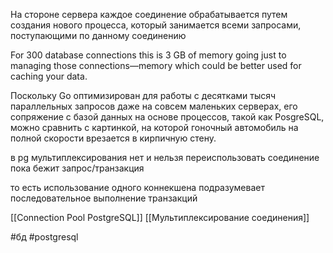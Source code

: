 На стороне сервера каждое соединение обрабатывается путем создания нового процесса, который занимается всеми запросами, поступающими по данному соединению

For 300 database connections this is 3 GB of memory going just to managing those connections—memory which could be better used for caching your data.

Поскольку Go оптимизирован для работы с десятками тысяч параллельных запросов даже на совсем маленьких серверах, его сопряжение с базой данных на основе процессов, такой как PosgreSQL, можно сравнить с картинкой, на которой гоночный автомобиль на полной скорости врезается в кирпичную стену.

в pg мультиплексирования нет и нельзя переиспользовать соединение пока бежит запрос/транзакция

то есть использование одного коннекшена подразумевает последовательное выполнение транзакций

[[Connection Pool PostgreSQL]]
[[Мультиплексирование соединения]]

#бд 
#postgresql

